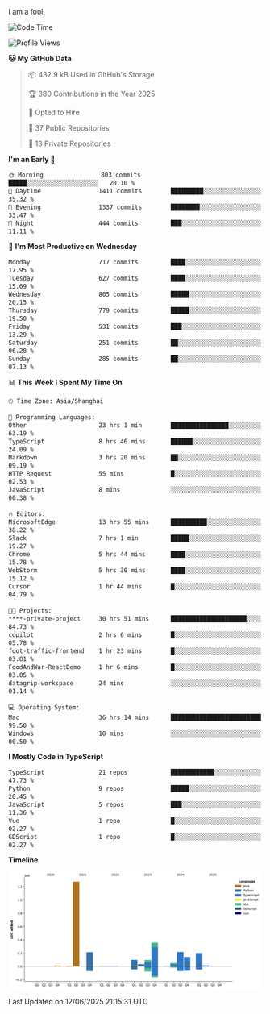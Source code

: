I am a fool.

<!--START_SECTION:waka-->
![Code Time](http://img.shields.io/badge/Code%20Time-3%2C154%20hrs%2057%20mins-blue)

![Profile Views](http://img.shields.io/badge/Profile%20Views-3-blue)

**🐱 My GitHub Data** 

> 📦 432.9 kB Used in GitHub's Storage 
 > 
> 🏆 380 Contributions in the Year 2025
 > 
> 💼 Opted to Hire
 > 
> 📜 37 Public Repositories 
 > 
> 🔑 13 Private Repositories 
 > 
**I'm an Early 🐤** 

```text
🌞 Morning                803 commits         █████░░░░░░░░░░░░░░░░░░░░   20.10 % 
🌆 Daytime                1411 commits        █████████░░░░░░░░░░░░░░░░   35.32 % 
🌃 Evening                1337 commits        ████████░░░░░░░░░░░░░░░░░   33.47 % 
🌙 Night                  444 commits         ███░░░░░░░░░░░░░░░░░░░░░░   11.11 % 
```
📅 **I'm Most Productive on Wednesday** 

```text
Monday                   717 commits         ████░░░░░░░░░░░░░░░░░░░░░   17.95 % 
Tuesday                  627 commits         ████░░░░░░░░░░░░░░░░░░░░░   15.69 % 
Wednesday                805 commits         █████░░░░░░░░░░░░░░░░░░░░   20.15 % 
Thursday                 779 commits         █████░░░░░░░░░░░░░░░░░░░░   19.50 % 
Friday                   531 commits         ███░░░░░░░░░░░░░░░░░░░░░░   13.29 % 
Saturday                 251 commits         ██░░░░░░░░░░░░░░░░░░░░░░░   06.28 % 
Sunday                   285 commits         ██░░░░░░░░░░░░░░░░░░░░░░░   07.13 % 
```


📊 **This Week I Spent My Time On** 

```text
🕑︎ Time Zone: Asia/Shanghai

💬 Programming Languages: 
Other                    23 hrs 1 min        ████████████████░░░░░░░░░   63.19 % 
TypeScript               8 hrs 46 mins       ██████░░░░░░░░░░░░░░░░░░░   24.09 % 
Markdown                 3 hrs 20 mins       ██░░░░░░░░░░░░░░░░░░░░░░░   09.19 % 
HTTP Request             55 mins             █░░░░░░░░░░░░░░░░░░░░░░░░   02.53 % 
JavaScript               8 mins              ░░░░░░░░░░░░░░░░░░░░░░░░░   00.38 % 

🔥 Editors: 
MicrosoftEdge            13 hrs 55 mins      ██████████░░░░░░░░░░░░░░░   38.22 % 
Slack                    7 hrs 1 min         █████░░░░░░░░░░░░░░░░░░░░   19.27 % 
Chrome                   5 hrs 44 mins       ████░░░░░░░░░░░░░░░░░░░░░   15.78 % 
WebStorm                 5 hrs 30 mins       ████░░░░░░░░░░░░░░░░░░░░░   15.12 % 
Cursor                   1 hr 44 mins        █░░░░░░░░░░░░░░░░░░░░░░░░   04.79 % 

🐱‍💻 Projects: 
****-private-project     30 hrs 51 mins      █████████████████████░░░░   84.73 % 
copilot                  2 hrs 6 mins        █░░░░░░░░░░░░░░░░░░░░░░░░   05.78 % 
foot-traffic-frontend    1 hr 23 mins        █░░░░░░░░░░░░░░░░░░░░░░░░   03.81 % 
FoodAndWar-ReactDemo     1 hr 6 mins         █░░░░░░░░░░░░░░░░░░░░░░░░   03.05 % 
datagrip-workspace       24 mins             ░░░░░░░░░░░░░░░░░░░░░░░░░   01.14 % 

💻 Operating System: 
Mac                      36 hrs 14 mins      █████████████████████████   99.50 % 
Windows                  10 mins             ░░░░░░░░░░░░░░░░░░░░░░░░░   00.50 % 
```

**I Mostly Code in TypeScript** 

```text
TypeScript               21 repos            ████████████░░░░░░░░░░░░░   47.73 % 
Python                   9 repos             █████░░░░░░░░░░░░░░░░░░░░   20.45 % 
JavaScript               5 repos             ███░░░░░░░░░░░░░░░░░░░░░░   11.36 % 
Vue                      1 repo              █░░░░░░░░░░░░░░░░░░░░░░░░   02.27 % 
GDScript                 1 repo              █░░░░░░░░░░░░░░░░░░░░░░░░   02.27 % 
```



**Timeline**

![Lines of Code chart](https://raw.githubusercontent.com/VeejaLiu/VeejaLiu/master/assets/bar_graph.png)


 Last Updated on 12/06/2025 21:15:31 UTC
<!--END_SECTION:waka-->
